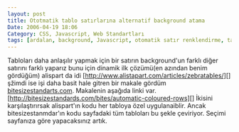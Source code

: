 ```yaml
---
layout: post
title: Ototmatik tablo satırlarına alternatif background atama
Date: 2006-04-19 18:06
Category: CSS, Javascript, Web Standartları
tags: [ardalan, background, Javascript, otomatik satır renklendirme, table, zebra tablolar]
---
```


Tabloları daha anlaşılır yapmak için bir satırın background'un farklı
diğer satırını farklı yaparız bunu için dinamik ilk çözümü(en azından
benim gördüğüm) alispart da idi
[http://www.alistapart.com/articles/zebratables/][]  şžimdi
ise işi daha basit hale gitren bir makale gördüm
[bitesizestandarts.com][]. Makalenin aşağıda linki var.
[http://bitesizestandards.com/bites/automatic-coloured-rows][] İkisini
karşılaştırırsak alispart'ın kodu her tabloya özel uygulanaiblir. Ancak
bitesizestanmdar'ın kodu sayfadaki tüm tabloları bu şekle çeviriyor.
Seçimi sayfanıza göre yapacaksınız artık.

  [http://www.alistapart.com/articles/zebratables/]: http://www.alistapart.com/articles/zebratables/
  [bitesizestandarts.com]: http://www.bitesizestandarts.com
  [http://bitesizestandards.com/bites/automatic-coloured-rows]: http://bitesizestandards.com/bites/automatic-coloured-rows
